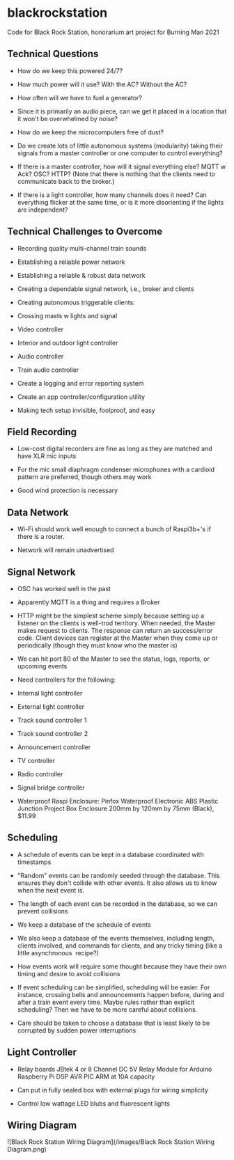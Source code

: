 # blackrockstation
Code for Black Rock Station, honorarium art project for Burning Man 2021

Technical Questions
-------------------

-   How do we keep this powered 24/7?

-   How much power will it use? With the AC? Without the AC?

-   How often will we have to fuel a generator?

-   Since it is primarily an audio piece, can we get it placed in a location that it won't be overwhelmed by noise?

-   How do we keep the microcomputers free of dust?

-   Do we create lots of little autonomous systems (modularity) taking their signals from a master controller or one computer to control everything?

-   If there is a master controller, how will it signal everything else? MQTT w Ack? OSC? HTTP? (Note that there is nothing that the clients need to communicate back to the broker.)

-   If there is a light controller, how many channels does it need? Can everything flicker at the same time, or is it more disorienting if the lights are independent?

Technical Challenges to Overcome
--------------------------------

-   Recording quality multi-channel train sounds

-   Establishing a reliable power network

-   Establishing a reliable & robust data network

-   Creating a dependable signal network, i.e., broker and clients

-   Creating autonomous triggerable clients:

-   Crossing masts w lights and signal

-   Video controller

-   Interior and outdoor light controller

-   Audio controller

-   Train audio controller

-   Create a logging and error reporting system

-   Create an app controller/configuration utility

-   Making tech setup invisible, foolproof, and easy

Field Recording
---------------

-   Low-cost digital recorders are fine as long as they are matched and have XLR mic inputs

-   For the mic small diaphragm condenser microphones with a cardioid pattern are preferred, though others may work

-   Good wind protection is necessary

Data Network
------------

-   Wi-Fi should work well enough to connect a bunch of Raspi3b+'s if there is a router.

-   Network will remain unadvertised

Signal Network
--------------

-   OSC has worked well in the past

-   Apparently MQTT is a thing and requires a Broker

-   HTTP might be the simplest scheme simply because setting up a listener on the clients is well-trod territory. When needed, the Master makes request to clients. The response can return an success/error code. Client devices can register at the Master when they come up or periodically (though they must know who the master is)

-   We can hit port 80 of the Master to see the status, logs, reports, or upcoming events

-   Need controllers for the following:

-   Internal light controller

-   External light controller

-   Track sound controller 1

-   Track sound controller 2

-   Announcement controller

-   TV controller

-   Radio controller

-   Signal bridge controller

-   Waterproof Raspi Enclosure: Pinfox Waterproof Electronic ABS Plastic Junction Project Box Enclosure 200mm by 120mm by 75mm (Black), $11.99

Scheduling
----------

-   A schedule of events can be kept in a database coordinated with timestamps

-   "Random" events can be randomly seeded through the database. This ensures they don't collide with other events. It also allows us to know when the next event is.

-   The length of each event can be recorded in the database, so we can prevent collisions

-   We keep a database of the schedule of events

-   We also keep a database of the events themselves, including length, clients involved, and commands for clients, and any tricky timing (like a little asynchronous  recipe?)

-   How events work will require some thought because they have their own timing and desire to avoid collisions

-   If event scheduling can be simplified, scheduling will be easier. For instance, crossing bells and announcements happen before, during and after a train event every time. Maybe rules rather than explicit scheduling? Then we have to be more careful about collisions.

-   Care should be taken to choose a database that is least likely to be corrupted by sudden power interruptions

Light Controller
----------------

-   Relay boards JBtek 4 or 8 Channel DC 5V Relay Module for Arduino Raspberry Pi DSP AVR PIC ARM at 10A capacity

-   Can put in fully sealed box with external plugs for wiring simplicity

-   Control low wattage LED blubs and fluorescent lights

Wiring Diagram
--------------

![Black Rock Station Wiring Diagram](/images/Black Rock Station Wiring Diagram.png)
